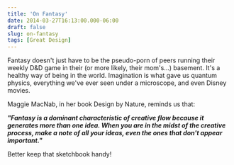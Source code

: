 ```yaml
---
title: 'On Fantasy'
date: 2014-03-27T16:13:00.000-06:00
draft: false
slug: on-fantasy
tags: [Great Design]
---
```


Fantasy doesn't just have to be the pseudo-porn of peers running their weekly D&D game in their (or more likely, their mom's...) basement. It's a healthy way of being in the world. Imagination is what gave us quantum physics, everything we've ever seen under a microscope, and even Disney movies.  
  
Maggie MacNab, in her book Design by Nature, reminds us that:  
  
**_"Fantasy is a dominant characteristic of creative flow because it generates more than one idea. When you are in the midst of the creative process, make a note of all your ideas, even the ones that don't appear important."_**  
  
Better keep that sketchbook handy!